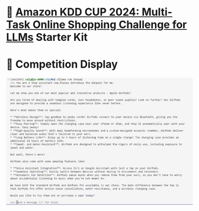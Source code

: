 # 🛒 [Amazon KDD CUP 2024: Multi-Task Online Shopping Challenge for LLMs](https://www.aicrowd.com/challenges/amazon-kdd-cup-2024-multi-task-online-shopping-challenge-for-llms) Starter Kit

# 📖 Competition Display
![Demo](assets/demo.png)
